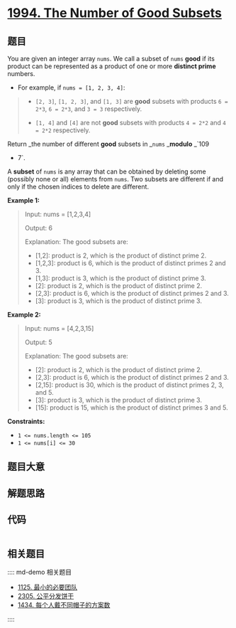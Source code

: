 # [1994. The Number of Good Subsets](https://leetcode.com/problems/the-number-of-good-subsets)

## 题目

You are given an integer array `nums`. We call a subset of `nums` **good** if
its product can be represented as a product of one or more **distinct prime**
numbers.

  * For example, if `nums = [1, 2, 3, 4]`: 
> 
> * `[2, 3]`, `[1, 2, 3]`, and `[1, 3]` are **good** subsets with products `6 = 2*3`, `6 = 2*3`, and `3 = 3` respectively.
> 
> * `[1, 4]` and `[4]` are not **good** subsets with products `4 = 2*2` and `4 = 2*2` respectively.

Return _the number of different **good** subsets in _`nums` _**modulo** _`109
+ 7`.

A **subset** of `nums` is any array that can be obtained by deleting some
(possibly none or all) elements from `nums`. Two subsets are different if and
only if the chosen indices to delete are different.



**Example 1:**

> Input: nums = [1,2,3,4]
> 
> Output: 6
> 
> Explanation: The good subsets are:
> - [1,2]: product is 2, which is the product of distinct prime 2.
> - [1,2,3]: product is 6, which is the product of distinct primes 2 and 3.
> - [1,3]: product is 3, which is the product of distinct prime 3.
> - [2]: product is 2, which is the product of distinct prime 2.
> - [2,3]: product is 6, which is the product of distinct primes 2 and 3.
> - [3]: product is 3, which is the product of distinct prime 3.

**Example 2:**

> Input: nums = [4,2,3,15]
> 
> Output: 5
> 
> Explanation: The good subsets are:
> - [2]: product is 2, which is the product of distinct prime 2.
> - [2,3]: product is 6, which is the product of distinct primes 2 and 3.
> - [2,15]: product is 30, which is the product of distinct primes 2, 3, and 5.
> - [3]: product is 3, which is the product of distinct prime 3.
> - [15]: product is 15, which is the product of distinct primes 3 and 5.

**Constraints:**

  * `1 <= nums.length <= 105`
  * `1 <= nums[i] <= 30`


## 题目大意

## 解题思路

## 代码

```javascript

```

## 相关题目

:::: md-demo 相关题目
- [1125. 最小的必要团队](https://leetcode.com/problems/smallest-sufficient-team)
- [2305. 公平分发饼干](https://leetcode.com/problems/fair-distribution-of-cookies)
- [1434. 每个人戴不同帽子的方案数](https://leetcode.com/problems/number-of-ways-to-wear-different-hats-to-each-other)

::::
